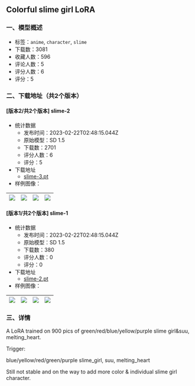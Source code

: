 ## Colorful slime girl LoRA
### 一、模型概述

- 标签：`anime`, `character`, `slime`
- 下载数：3081
- 收藏人数：596
- 评论人数：5
- 评分人数：6
- 评分：5

### 二、下载地址（共2个版本）

#### [版本2/共2个版本] slime-2

- 统计数据
  - 发布时间：2023-02-22T02:48:15.044Z
  - 原始模型：SD 1.5
  - 下载数：2701
  - 评分人数：6
  - 评分：5
- 下载地址
  - [slime-3.pt](https://civitai.com/api/download/models/13699)
- 样例图像：

| <img src="https://image.civitai.com/xG1nkqKTMzGDvpLrqFT7WA/889f1fad-b055-46dc-2b78-fcb19470da00/width=450/132782.jpeg" /> | <img src="https://image.civitai.com/xG1nkqKTMzGDvpLrqFT7WA/b03ee5dc-fa78-4ddc-3370-e3f5cc25de00/width=450/132781.jpeg" /> | <img src="https://image.civitai.com/xG1nkqKTMzGDvpLrqFT7WA/f27c9862-a77a-432b-9e99-46eac1e3d300/width=450/132779.jpeg" /> | <img src="https://image.civitai.com/xG1nkqKTMzGDvpLrqFT7WA/70cebcc4-c9d6-428c-4c2f-ced314e2ef00/width=450/132778.jpeg" /> |
| ---- | ---- | ---- | ---- |

#### [版本1/共2个版本] slime-1

- 统计数据
  - 发布时间：2023-02-22T02:48:15.044Z
  - 原始模型：SD 1.5
  - 下载数：380
  - 评分人数：0
  - 评分：0
- 下载地址
  - [slime-2.pt](https://civitai.com/api/download/models/13566)
- 样例图像：

| <img src="https://image.civitai.com/xG1nkqKTMzGDvpLrqFT7WA/85f70726-b661-47d4-c41d-44ae38e53e00/width=450/131199.jpeg" /> | <img src="https://image.civitai.com/xG1nkqKTMzGDvpLrqFT7WA/87ef1a7d-8e55-4830-5fc1-2e291f250500/width=450/131257.jpeg" /> | <img src="https://image.civitai.com/xG1nkqKTMzGDvpLrqFT7WA/c3d6a50c-ee2a-409e-9d7f-26f92e5c1e00/width=450/131256.jpeg" /> | <img src="https://image.civitai.com/xG1nkqKTMzGDvpLrqFT7WA/efe51fb4-f63a-4abb-c24c-7b879a753e00/width=450/131198.jpeg" /> |
| ---- | ---- | ---- | ---- |


### 三、详情
<p>A LoRA trained on 900 pics of green/red/blue/yellow/purple slime girl&amp;suu, melting_heart.</p><p>Trigger:</p><p>blue/yellow/red/green/purple slime_girl, suu, melting_heart</p><p></p><p>Still not stable and on the way to add more color &amp; individual slime girl character.</p>